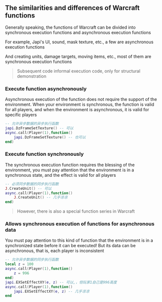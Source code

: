 ## The similarities and differences of Warcraft functions

Generally speaking, the functions of Warcraft can be divided into synchronous execution functions and asynchronous execution functions

For example, Japi's UI, sound, mask texture, etc., a few are asynchronous execution functions

And creating units, damage targets, moving items, etc., most of them are synchronous execution functions

> Subsequent code informal execution code, only for structural demonstration

### Execute function asynchronously

Asynchronous execution of the function does not require the support of the environment. When your environment is synchronous, the function is valid for all players, and when the environment is asynchronous, it is valid for specific players

```lua
-- 允许异步数据的异步执行函数
japi.DzFrameSetTexture() -- 可以
async.call(Player(1),function()
    japi.DzFrameSetTexture() -- 也可以
end)
```

### Execute function synchronously

The synchronous execution function requires the blessing of the environment, you must pay attention that the environment is in a synchronous state, and the effect is valid for all players

```lua
-- 必须同步数据的同步执行函数
J.CreateUnit() -- 可以
async.call(Player(1),function()
    J.CreateUnit() -- 几乎凉凉
end)
```

> However, there is also a special function series in Warcraft

### Allows synchronous execution of functions for asynchronous data

You must pay attention to this kind of function that the environment is in a synchronized state before it can be executed! But its data can be asynchronous, that is, each player is inconsistent

```lua
-- 允许异步数据的同步执行函数
local z = 100
async.call(Player(1),function()
    z = 996
end)
japi.EXSetEffectXY(e, z) -- 可以,，但玩家1自己是996高度
async.call(Player(1),function()
    japi.EXSetEffectXY(e, z) -- 几乎凉凉
end
```
